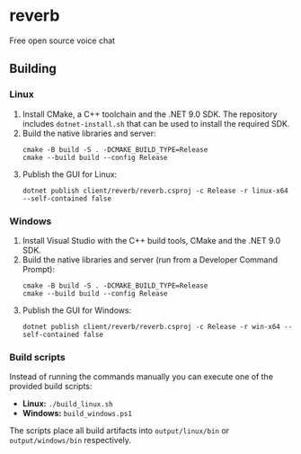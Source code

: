 # reverb
Free open source voice chat

## Building

### Linux

1. Install CMake, a C++ toolchain and the .NET 9.0 SDK. The repository includes `dotnet-install.sh` that can be used to install the required SDK.
2. Build the native libraries and server:
   ```
   cmake -B build -S . -DCMAKE_BUILD_TYPE=Release
   cmake --build build --config Release
   ```
3. Publish the GUI for Linux:
   ```
   dotnet publish client/reverb/reverb.csproj -c Release -r linux-x64 --self-contained false
   ```

### Windows

1. Install Visual Studio with the C++ build tools, CMake and the .NET 9.0 SDK.
2. Build the native libraries and server (run from a Developer Command Prompt):
   ```
   cmake -B build -S . -DCMAKE_BUILD_TYPE=Release
   cmake --build build --config Release
   ```
3. Publish the GUI for Windows:
   ```
   dotnet publish client/reverb/reverb.csproj -c Release -r win-x64 --self-contained false
   ```

### Build scripts

Instead of running the commands manually you can execute one of the provided build scripts:

* **Linux:** `./build_linux.sh`
* **Windows:** `build_windows.ps1`

The scripts place all build artifacts into `output/linux/bin` or `output/windows/bin` respectively.
